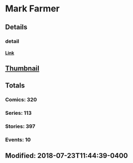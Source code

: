 # Mark  Farmer 
## Details
### detail
#### [Link](http://marvel.com/comics/creators/440/mark_farmer?utm_campaign=apiRef&utm_source=225578a89fc76f3d20fbffda5d17a88d)
## [Thumbnail](http://i.annihil.us/u/prod/marvel/i/mg/b/c0/4bc46a3f51dc1.jpg)
## Totals
### Comics: 320
### Series: 113
### Stories: 397
### Events: 10
## Modified: 2018-07-23T11:44:39-0400